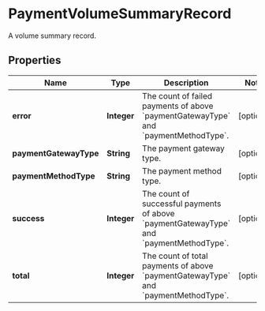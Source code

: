 

# PaymentVolumeSummaryRecord

A volume summary record. 

## Properties

| Name | Type | Description | Notes |
|------------ | ------------- | ------------- | -------------|
|**error** | **Integer** | The count of failed payments of above &#x60;paymentGatewayType&#x60; and &#x60;paymentMethodType&#x60;.  |  [optional] |
|**paymentGatewayType** | **String** | The payment gateway type.  |  [optional] |
|**paymentMethodType** | **String** | The payment method type.  |  [optional] |
|**success** | **Integer** | The count of successful payments of above &#x60;paymentGatewayType&#x60; and &#x60;paymentMethodType&#x60;.  |  [optional] |
|**total** | **Integer** | The count of total payments of above &#x60;paymentGatewayType&#x60; and &#x60;paymentMethodType&#x60;.       |  [optional] |



